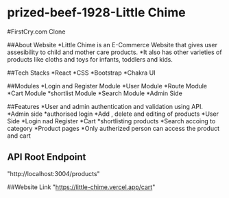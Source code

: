 # prized-beef-1928-Little Chime
#FirstCry.com Clone

##About Website
*Little Chime is an E-Commerce Website that gives user assesibility to child and mother care products.
*It also has other varieties of products like cloths and toys for infants, toddlers and kids.

##Tech Stacks
*React
*CSS
*Bootstrap
*Chakra UI

##Modules
*Login and Register Module
*User Module
*Route Module
*Cart Module
*shortlist Module
*Search Module
*Admin Side

##Features
*User and admin authentication and validation using API.
*Admin side
    *authorised login
    *Add , delete and editing of products
*User Side
    *Login nad Register
    *Cart
    *shortlisting products
    *Search accoing to category
    *Product pages
    *Only autherized person can access the product and cart


## API Root Endpoint
 "http://localhost:3004/products"
 
 ##Website Link
 "https://little-chime.vercel.app/cart"



